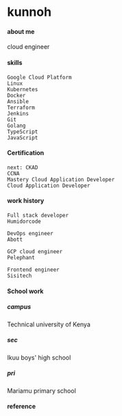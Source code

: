 # kunnoh
#### about me
cloud engineer 

#### skills
    Google Cloud Platform 
    Linux
    Kubernetes
    Docker
    Ansible
    Terraform 
    Jenkins
    Git 
    Golang
    TypeScript
    JavaScript

#### Certification 
    next: CKAD
    CCNA
    Mastery Cloud Application Developer
    Cloud Application Developer 

#### work history 
    Full stack developer
    Humidorcode

    DevOps engineer
    Abott 

    GCP cloud engineer
    Pelephant 

    Frontend engineer
    Sisitech


#### School work
##### campus 
Technical university of Kenya

##### sec 
Ikuu boys' high school

##### pri
Mariamu primary school


#### reference 



